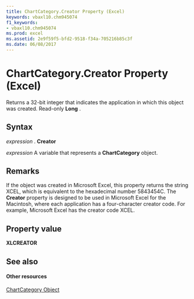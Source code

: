 ```yaml
---
title: ChartCategory.Creator Property (Excel)
keywords: vbaxl10.chm945074
f1_keywords:
- vbaxl10.chm945074
ms.prod: excel
ms.assetid: 2e9f59f5-bfd2-9518-f34a-705216b85c3f
ms.date: 06/08/2017
---
```



# ChartCategory.Creator Property (Excel)

Returns a 32-bit integer that indicates the application in which this object was created. Read-only **Long** .


## Syntax

 _expression_ . **Creator**

 _expression_ A variable that represents a **ChartCategory** object.


## Remarks

If the object was created in Microsoft Excel, this property returns the string XCEL, which is equivalent to the hexadecimal number 5843454C. The **Creator** property is designed to be used in Microsoft Excel for the Macintosh, where each application has a four-character creator code. For example, Microsoft Excel has the creator code XCEL.


## Property value

 **XLCREATOR**


## See also


#### Other resources


[ChartCategory Object](chartcategory-object-excel.md)



